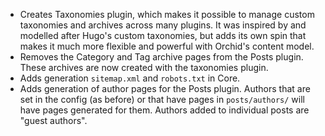 ---
---

- Creates Taxonomies plugin, which makes it possible to manage custom taxonomies and archives across many plugins. It
    was inspired by and modelled after Hugo's custom taxonomies, but adds its own spin that makes it much more flexible
    and powerful with Orchid's content model.
- Removes the Category and Tag archive pages from the Posts plugin. These archives are now created with the taxonomies
    plugin.
- Adds generation `sitemap.xml` and `robots.txt` in Core.
- Adds generation of author pages for the Posts plugin. Authors that are set in the config (as before) or that have 
    pages in `posts/authors/` will have pages generated for them. Authors added to individual posts are "guest authors".
